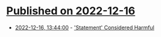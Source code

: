 # [Published on 2022-12-16](index.md)

* [2022-12-16, 13:44:00](https://soylentnews.org/article.pl?sid=22/12/15/1546229&from=rss) - ['Statement' Considered Harmful](https://soylentnews.org/article.pl?sid=22/12/15/1546229&from=rss)
